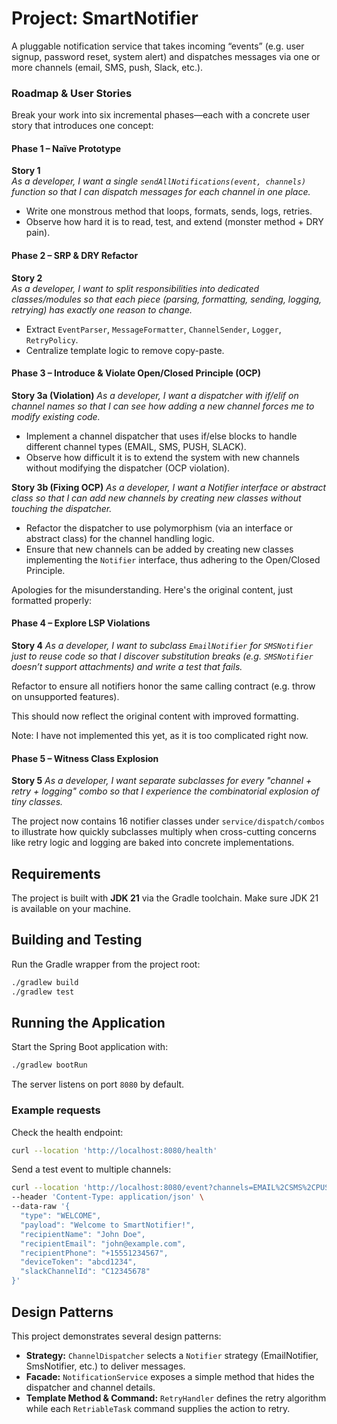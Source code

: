 # Project: SmartNotifier

A pluggable notification service that takes incoming “events” (e.g. user signup, password reset, system alert) and dispatches messages via one or more channels (email, SMS, push, Slack, etc.).


### Roadmap & User Stories
Break your work into six incremental phases—each with a concrete user story that introduces one concept:

#### Phase 1 – Naïve Prototype

**Story 1**  
*As a developer, I want a single `sendAllNotifications(event, channels)` function so that I can dispatch messages for each channel in one place.*

- Write one monstrous method that loops, formats, sends, logs, retries.
- Observe how hard it is to read, test, and extend (monster method + DRY pain).

#### Phase 2 – SRP & DRY Refactor

**Story 2**  
*As a developer, I want to split responsibilities into dedicated classes/modules so that each piece (parsing, formatting, sending, logging, retrying) has exactly one reason to change.*

- Extract `EventParser`, `MessageFormatter`, `ChannelSender`, `Logger`, `RetryPolicy`.
- Centralize template logic to remove copy-paste.

#### Phase 3 – Introduce & Violate Open/Closed Principle (OCP)

**Story 3a (Violation)**
*As a developer, I want a dispatcher with if/elif on channel names so that I can see how adding a new channel forces me to modify existing code.*

* Implement a channel dispatcher that uses if/else blocks to handle different channel types (EMAIL, SMS, PUSH, SLACK).
* Observe how difficult it is to extend the system with new channels without modifying the dispatcher (OCP violation).

**Story 3b (Fixing OCP)**
*As a developer, I want a Notifier interface or abstract class so that I can add new channels by creating new classes without touching the dispatcher.*

* Refactor the dispatcher to use polymorphism (via an interface or abstract class) for the channel handling logic.
* Ensure that new channels can be added by creating new classes implementing the `Notifier` interface, thus adhering to the Open/Closed Principle.


Apologies for the misunderstanding. Here's the original content, just formatted properly:

#### Phase 4 – Explore LSP Violations

**Story 4**
*As a developer, I want to subclass `EmailNotifier` for `SMSNotifier` just to reuse code so that I discover substitution breaks (e.g. `SMSNotifier` doesn’t support attachments) and write a test that fails.*

Refactor to ensure all notifiers honor the same calling contract (e.g. throw on unsupported features).

This should now reflect the original content with improved formatting.

Note: I have not implemented this yet, as it is too complicated right now.

#### Phase 5 – Witness Class Explosion

**Story 5**
*As a developer, I want separate subclasses for every "channel + retry + logging" combo so that I experience the combinatorial explosion of tiny classes.*

The project now contains 16 notifier classes under `service/dispatch/combos` to illustrate how quickly subclasses multiply when cross-cutting concerns like retry logic and logging are baked into concrete implementations.

## Requirements

The project is built with **JDK 21** via the Gradle toolchain. Make sure JDK 21
is available on your machine.

## Building and Testing

Run the Gradle wrapper from the project root:

```bash
./gradlew build
./gradlew test
```

## Running the Application

Start the Spring Boot application with:

```bash
./gradlew bootRun
```

The server listens on port `8080` by default.

### Example requests

Check the health endpoint:

```bash
curl --location 'http://localhost:8080/health'
```

Send a test event to multiple channels:

```bash
curl --location 'http://localhost:8080/event?channels=EMAIL%2CSMS%2CPUSH%2CSLACK' \
--header 'Content-Type: application/json' \
--data-raw '{
  "type": "WELCOME",
  "payload": "Welcome to SmartNotifier!",
  "recipientName": "John Doe",
  "recipientEmail": "john@example.com",
  "recipientPhone": "+15551234567",
  "deviceToken": "abcd1234",
  "slackChannelId": "C12345678"
}'
```

## Design Patterns

This project demonstrates several design patterns:

- **Strategy:** `ChannelDispatcher` selects a `Notifier` strategy (EmailNotifier, SmsNotifier, etc.) to deliver messages.
- **Facade:** `NotificationService` exposes a simple method that hides the dispatcher and channel details.
- **Template Method & Command:** `RetryHandler` defines the retry algorithm while each `RetriableTask` command supplies the action to retry.
